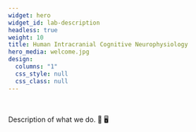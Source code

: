 ```yaml
---
widget: hero
widget_id: lab-description
headless: true
weight: 10
title: Human Intracranial Cognitive Neurophysiology
hero_media: welcome.jpg
design:
  columns: "1"
  css_style: null
  css_class: null
---
```

<br>

Description of what we do.  :brain: :desktop_computer: